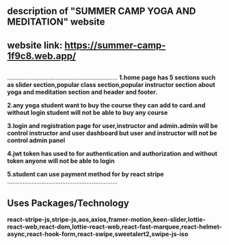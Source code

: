 ##  description of "SUMMER CAMP YOGA AND MEDITATION" website ## 
##
## website link:  https://summer-camp-1f9c8.web.app/ ##  
## 
................................................................ 
**1.home page has 5 sections such as slider section,popular class section,popular instructor section about yoga and meditation section and header and footer.**

**2.any yoga student want to buy the course they can add to card.and without login student will not be able to buy any course**

**3.login and registration page for user,instructor and admin.admin will be control instructor and user dashboard but user and instructor will not be control admin panel**

**4.jwt token has used to for authentication and authorization and without token anyone will not be able to login**

**5.student can use payment method for by react stripe**
................................................................
## Uses Packages/Technology ##
**react-stripe-js,stripe-js,aos,axios,framer-motion,keen-slider,lottie-react-web,react-dom,lottie-react-web,react-fast-marquee,react-helmet-async,react-hook-form,react-swipe,sweetalert2,swipe-js-iso**



